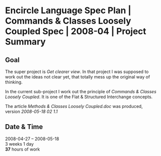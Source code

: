 ﻿Encircle Language Spec Plan | Commands & Classes Loosely Coupled Spec | 2008-04 | Project Summary
=================================================================================================


Goal
----

The super project is *Get clearer view*. In that project I was supposed to work out the ideas not clear yet, that totally mess up the original way of thinking.

In the current sub-project I work out the principle of *Commands & Classes Loosely Coupled*. It is one of the Flat & Structured Interchange concepts.

The article *Methods & Classes Loosely Coupled.doc* was produced,  
version *2008-05-18 02  1.1*


Date & Time
-----------

2008-04-27 – 2008-05-18  
3 weeks 1 day  
__37__ hours of work
